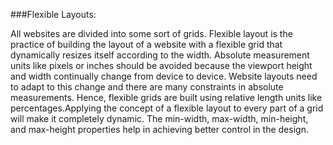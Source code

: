 ###Flexible Layouts:
<p>All websites are divided into some sort of grids. Flexible layout is the practice of building the layout of a website 
with a flexible grid that dynamically resizes itself according to the width. Absolute measurement units like pixels
or inches should be avoided because the viewport height and width continually change from device to device.
Website layouts need to adapt to this change and there are many constraints in absolute measurements. 
Hence, flexible grids are built using relative length units like percentages.Applying the concept of a flexible layout 
to every part of a grid will make it completely dynamic. The min-width, max-width, min-height, and max-height properties 
help in achieving better control in the design.</p>
